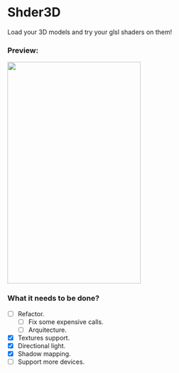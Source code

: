 # Shder3D
Load your 3D models and try your glsl shaders on them!


### Preview:
<img src="https://github.com/reynarzz/Shder3D/blob/master/readmefiles/Shder3D.gif" width="300" height="500">

### What it needs to be done? 
- [ ] Refactor.
   - [ ] Fix some expensive calls.
   - [ ] Arquitecture.
- [x] Textures support.
- [x] Directional light.
- [X] Shadow mapping.
- [ ] Support more devices.
